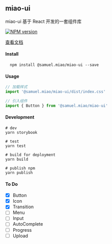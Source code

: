## miao-ui

miao-ui 基于 React 开发的一套组件库

[![NPM version][npm-image]][npm-url] 

[npm-image]: https://img.shields.io/npm/v/@samuel.miao/miao-ui.svg?style=flat-square
[npm-url]: https://www.npmjs.com/package/@samuel.miao/miao-ui

[查看文档](https://goldeli.github.io/miao-ui)

#### Install
```shell
  npm install @samuel.miao/miao-ui --save
```

#### Usage
```javascript
// 加载样式
import '@samuel.miao/miao-ui/dist/index.css'

// 引入组件
import { Button } from '@samuel.miao/miao-ui'
```

#### Development

```shell
# dev
yarn storybook

# test
yarn test

# build for deployment
yarn build

# publish npm
yarn publish
```

#### To Do

- [x] Button
- [x] Icon
- [x] Transition
- [ ] Menu
- [ ] Input
- [ ] AutoComplete
- [ ] Progress
- [ ] Upload
